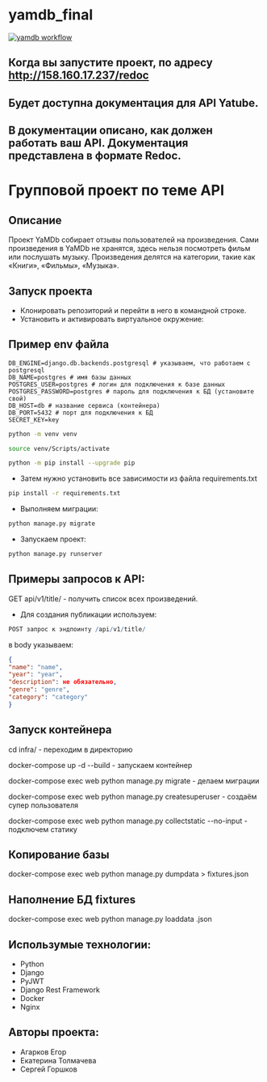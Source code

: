 # yamdb_final
[![yamdb workflow](https://github.com/AgarkovEgor/yamdb_final/actions/workflows/yamdb_workflow.yml/badge.svg)](https://github.com/AgarkovEgor/yamdb_final/actions/workflows/yamdb_workflow.yml)

## Когда вы запустите проект, по адресу http://158.160.17.237/redoc
## Будет доступна документация для API Yatube. 
## В документации описано, как должен работать ваш API. Документация представлена в формате Redoc.
# Групповой проект по теме API
## Описание
Проект YaMDb собирает отзывы пользователей на произведения. Сами произведения в YaMDb не хранятся, здесь нельзя посмотреть фильм или послушать музыку.
Произведения делятся на категории, такие как «Книги», «Фильмы», «Музыка». 

## Запуск проекта
- Клонировать репозиторий и перейти в него в командной строке.
- Установить и активировать виртуальное окружение:

## Пример env файла
```
DB_ENGINE=django.db.backends.postgresql # указываем, что работаем с postgresql
DB_NAME=postgres # имя базы данных
POSTGRES_USER=postgres # логин для подключения к базе данных
POSTGRES_PASSWORD=postgres # пароль для подключения к БД (установите свой)
DB_HOST=db # название сервиса (контейнера)
DB_PORT=5432 # порт для подключения к БД
SECRET_KEY=key
```
```bash
python -m venv venv
```

```bash
source venv/Scripts/activate
```

```bash
python -m pip install --upgrade pip
```

- Затем нужно установить все зависимости из файла requirements.txt

```bash
pip install -r requirements.txt
```

- Выполняем миграции:

```bash
python manage.py migrate
```

- Запускаем проект:

```bash
python manage.py runserver
```

## Примеры запросов к API:
GET api/v1/title/ - получить список всех произведений.

- Для создания публикации используем:

```r
POST запрос к эндпоинту /api/v1/title/
```

в body указываем:

```json
{
"name": "name",
"year": "year",
"description": не обязательно,
"genre": "genre",
"category": "category"
}
```


## Запуск контейнера

cd infra/ - переходим в директорию

docker-compose up -d --build - запускаем контейнер

docker-compose exec web python manage.py migrate - делаем миграции

docker-compose exec web python manage.py createsuperuser - создаём супер пользователя

docker-compose exec web python manage.py collectstatic --no-input - подключем статику

## Копирование базы

docker-compose exec web python manage.py dumpdata > fixtures.json

## Наполнение БД fixtures

docker-compose exec web python manage.py loaddata <fixtures name>.json

## Использумые технологии:
- Python
- Django
- PyJWT
- Django Rest Framework
- Docker
- Nginx
 
## Авторы проекта:
- Агарков Егор
- Екатерина Толмачева
- Сергей Горшков